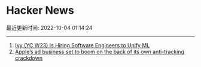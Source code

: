 # Hacker News

最近更新时间: 2022-10-04 01:14:24

--- 
1. [Ivy (YC W23) Is Hiring Software Engineers to Unify ML](https://www.ycombinator.com/companies/ivy/jobs) 
2. [Apple’s ad business set to boom on the back of its own anti-tracking crackdown](https://adguard.com/en/blog/apple-tracking-ads-business.html) 
